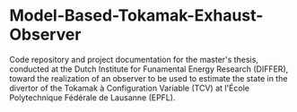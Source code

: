 # Model-Based-Tokamak-Exhaust-Observer

Code repository and project documentation for the master's thesis, conducted at the Dutch Institute for Funamental Energy Research (DIFFER), toward the realization of an observer to be used to estimate the state in the divertor of the Tokamak à Configuration Variable (TCV) at l'École Polytechnique Fédérale de Lausanne (EPFL).
